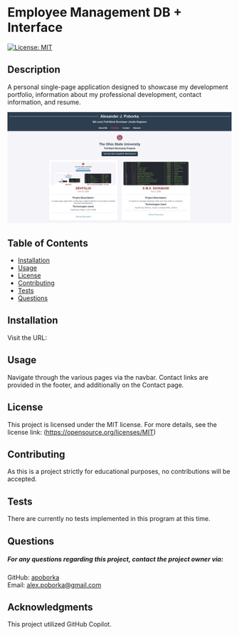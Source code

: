 
# Employee Management DB + Interface
[![License: MIT](https://img.shields.io/badge/License-MIT-yellow.svg)](https://opensource.org/licenses/MIT)

## Description
A personal single-page application designed to showcase my development portfolio, information about my professional development, contact information, and resume.

![Screenshot of the deployed application's Portfolio page](src/assets/projectImages/dfProjectImg.jpg)


## Table of Contents
- [Installation](#installation)
- [Usage](#usage)
- [License](#license)
- [Contributing](#contributing)
- [Tests](#tests)
- [Questions](#questions)

## Installation
Visit the URL:



## Usage
Navigate through the various pages via the navbar.
Contact links are provided in the footer, and additionally on the Contact page.

## License
This project is licensed under the MIT license. For more details, see the license link: (https://opensource.org/licenses/MIT)

## Contributing
As this is a project strictly for educational purposes, no contributions will be accepted.

## Tests
There are currently no tests implemented in this program at this time.

## Questions
##### For any questions regarding this project, contact the project owner via: 
GitHub: [apoborka](https://github.com/apoborka)\
Email: alex.poborka@gmail.com

## Acknowledgments
This project utilized GitHub Copilot.